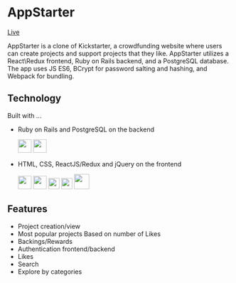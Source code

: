 # AppStarter

[Live](https://apstarter.herokuapp.com/)

AppStarter is a clone of Kickstarter, a crowdfunding website where users can create projects and support projects that they like. AppStarter utilizes a React\Redux frontend, Ruby on Rails backend, and a PostgreSQL database. The app uses JS ES6, BCrypt for password salting and hashing, and Webpack for bundling.

## Technology

Built with ...
* Ruby on Rails and PostgreSQL on the backend

  <img src="https://user-images.githubusercontent.com/26920351/36052369-45a5788a-0da2-11e8-8058-8ef5c98c759c.jpeg" height="30">
  <img src="https://user-images.githubusercontent.com/26920351/36052411-766d6d88-0da2-11e8-8585-8fe14190f03b.png" width="30">  
* HTML, CSS, ReactJS/Redux and jQuery on the frontend

  <img src="https://user-images.githubusercontent.com/26920351/36052477-a6e7e416-0da2-11e8-813a-1ee556d4d8b0.png" width="30">  <img src="https://user-images.githubusercontent.com/26920351/36052488-b2fb00b2-0da2-11e8-995b-aeac3b9e68bb.png" height="30">  <img src="https://user-images.githubusercontent.com/26920351/36052718-a5709848-0da3-11e8-8a16-bf47966d3f63.png" width="25">  <img src="https://user-images.githubusercontent.com/26920351/36052733-b59ab8f2-0da3-11e8-941b-2afc80a4219e.png" width="25">  <img src="https://user-images.githubusercontent.com/26920351/36052738-c0aa4ed8-0da3-11e8-9497-aade7259fbfd.png" width="34">

## Features

  * Project creation/view
  * Most popular projects Based on number of Likes
  * Backings/Rewards
  * Authentication frontend/backend
  * Likes
  * Search
  * Explore by categories
